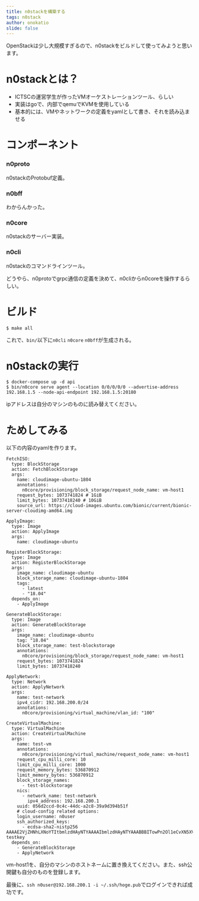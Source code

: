 ```yaml
---
title: n0stackを構築する
tags: n0stack
author: onokatio
slide: false
---
```

OpenStackは少し大規模すぎるので、n0stackをビルドして使ってみようと思います。

# n0stackとは？

- ICTSCの運営学生が作ったVMオーケストレーションツール、らしい
- 実装はgoで、内部でqemuでKVMを使用している
- 基本的には、VMやネットワークの定義をyamlとして書き、それを読み込ませる

# コンポーネント

### n0proto

n0stackのProtobuf定義。

### n0bff

わからんかった。

### n0core

n0stackのサーバー実装。

### n0cli

n0stackのコマンドラインツール。


どうやら、n0protoでgrpc通信の定義を決めて、n0cliからn0coreを操作するらしい。

# ビルド

```
$ make all
```

これで、`bin/`以下に`n0cli` `n0core` `n0bff`が生成される。

# n0stackの実行

```
$ docker-compose up -d api
$ bin/n0core serve agent --location 0/0/0/0/0 --advertise-address 192.168.1.5 --node-api-endpoint 192.168.1.5:20180
```

ipアドレスは自分のマシンのものに読み替えてください。


# ためしてみる

以下の内容のyamlを作ります。

```
FetchISO:
  type: BlockStorage
  action: FetchBlockStorage
  args:
    name: cloudimage-ubuntu-1804
    annotations:
      n0core/provisioning/block_storage/request_node_name: vm-host1
    request_bytes: 1073741824 # 1GiB
    limit_bytes: 10737418240 # 10GiB
    source_url: https://cloud-images.ubuntu.com/bionic/current/bionic-server-cloudimg-amd64.img

ApplyImage:
  type: Image
  action: ApplyImage
  args:
    name: cloudimage-ubuntu

RegisterBlockStorage:
  type: Image
  action: RegisterBlockStorage
  args:
    image_name: cloudimage-ubuntu
    block_storage_name: cloudimage-ubuntu-1804
    tags:
      - latest
      - "18.04"
  depends_on:
    - ApplyImage

GenerateBlockStorage:
  type: Image
  action: GenerateBlockStorage
  args:
    image_name: cloudimage-ubuntu
    tag: "18.04"
    block_storage_name: test-blockstorage
    annotations:
      n0core/provisioning/block_storage/request_node_name: vm-host1
    request_bytes: 1073741824
    limit_bytes: 10737418240

ApplyNetwork:
  type: Network
  action: ApplyNetwork
  args:
    name: test-network
    ipv4_cidr: 192.168.200.0/24
    annotations:
      n0core/provisioning/virtual_machine/vlan_id: "100"

CreateVirtualMachine:
  type: VirtualMachine
  action: CreateVirtualMachine
  args:
    name: test-vm
    annotations:
      n0core/provisioning/virtual_machine/request_node_name: vm-host1
    request_cpu_milli_core: 10
    limit_cpu_milli_core: 1000
    request_memory_bytes: 536870912
    limit_memory_bytes: 536870912
    block_storage_names:
      - test-blockstorage
    nics:
      - network_name: test-network
        ipv4_address: 192.168.200.1
    uuid: 056d2ccd-0c4c-44dc-a2c8-39a9d394b51f
    # cloud-config related options:
    login_username: n0user
    ssh_authorized_keys:
      - ecdsa-sha2-nistp256 AAAAE2VjZHNhLXNoYTItbmlzdHAyNTYAAAAIbmlzdHAyNTYAAABBBITowPn2Ol1eCvXN5XV+Lb6jfXzgDbXyEdtayadDUJtFrcN2m2mjC1B20VBAoJcZtSYkmjrllS06Q26Te5sTYvE= testkey
  depends_on:
    - GenerateBlockStorage
    - ApplyNetwork
```

vm-host1を、自分のマシンのホストネームに置き換えてください。また、ssh公開鍵も自分のものを登録します。

最後に、`ssh n0user@192.168.200.1 -i ~/.ssh/hoge.pub`でログインできれば成功です。


